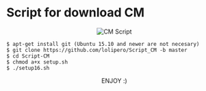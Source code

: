 <h1> Script for download CM </h1>
<p align="center">
<img src="http://s15.postimg.org/zcal9kssr/cyanogenmod_logo.jpg" alt="CM Script" />
</p>

    $ apt-get install git (Ubuntu 15.10 and newer are not necesary)
    $ git clone https://github.com/lolipero/Script_CM -b master
    $ cd Script-CM
    $ chmod a+x setup.sh
    $ ./setup16.sh

<p align="center">
ENJOY :)
</p>
